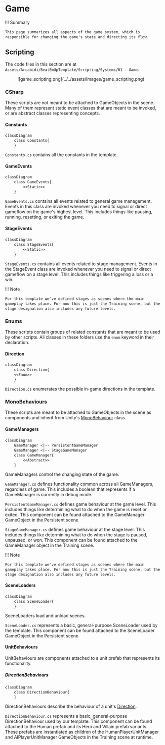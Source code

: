 # Game

!!! Summary

    This page summarizes all aspects of the game system, which is responsible for changing the game's state and directing its flow.

## Scripting

The code files in this section are at `Assets/Arcabidi/BeatEmUpTemplate/Scripting/Systems/01 - Game`.

<figure markdown="span">
    ![game_scripting.png](../../assets/images/game_scripting.png)
</figure>

### CSharp

These scripts are not meant to be attached to GameObjects in the scene. Many of them represent static event classes that are meant to be invoked, or are abstract classes representing concepts.

#### Constants

``` mermaid
classDiagram
    class Constants{
    }
```

`Constants.cs` contains all the constants in the template.

#### GameEvents

``` mermaid
classDiagram
    class GameEvents{
        <<Static>>
    }
```

`GameEvents.cs` contains all events related to general game management. Events in this class are invoked whenever you need to signal or direct gameflow on the game's highest level. This includes things like pausing, running, resetting, or exiting the game.

#### StageEvents

``` mermaid
classDiagram
    class StageEvents{
        <<Static>>
    }
```

`StageEvents.cs` contains all events related to stage management. Events in the StageEvent class are invoked whenever you need to signal or direct gameflow on a stage level. This includes things like triggering a loss or a win.

!!! Note

    For this template we've defined stages as scenes where the main gameplay takes place. For now this is just the Training scene, but the stage designation also includes any future levels.

### Enums

These scripts contain groups of related constants that are meant to be used by other scripts. All classes in these folders use the `enum` keyword in their declaration.

#### Direction

``` mermaid
classDiagram
    class Direction{
    <<Enum>>
    }
```

`Direction.cs` enumerates the possible in-game directions in the template.

### MonoBehaviours

These scripts are meant to be attached to GameObjects in the scene as components and inherit from Unity's [MonoBehaviour](https://docs.unity3d.com/6000.0/Documentation/Manual/class-MonoBehaviour.html) class.

#### GameManagers

``` mermaid
classDiagram
    GameManager <|-- PersistentGameManager
    GameManager <|-- StageGameManager
    class GameManager{
        <<Abstract>>
    }
```

GameManagers control the changing state of the game.

`GameManager.cs` defines functionality common across all GameManagers, regardless of game. This includes a boolean that represents if a GameManager is currently in debug mode.

`PersistentGameManager.cs` defines game behaviour at the game level. This includes things like determining what to do when the game is reset or exited. This component can be found attached to the GameManager GameObject in the Persistent scene.

`StageGameManager.cs` defines game behaviour at the stage level. This includes things like determining what to do when the stage is paused, unpaused, or won. This component can be found attached to the GameManager object in the Training scene.

!!! Note

    For this template we've defined stages as scenes where the main gameplay takes place. For now this is just the Training scene, but the stage designation also includes any future levels.

#### SceneLoaders

``` mermaid
classDiagram
    class SceneLoader{
    }
```

SceneLoaders load and unload scenes.

`SceneLoader.cs` represents a basic, general-purpose SceneLoader used by the template. This component can be found attached to the SceneLoader GameObject in the Persistent scene.

#### UnitBehaviours

UnitBehaviours are components attached to a unit prefab that represents its functionality.

##### DirectionBehaviours

``` mermaid
classDiagram
    class DirectionBehaviour{
    }
```

DirectionBehaviours describe the behaviour of a unit's [Direction](game.md#direction).

`DirectionBehaviour.cs` represents a basic, general-purpose DirectionBehaviour used by our template. This component can be found attached to the Human prefab and its Hero and Villain prefab variants. These prefabs are instantiated as children of the HumanPlayerUnitManager and AIPlayerUnitManager GameObjects in the Training scene at runtime.